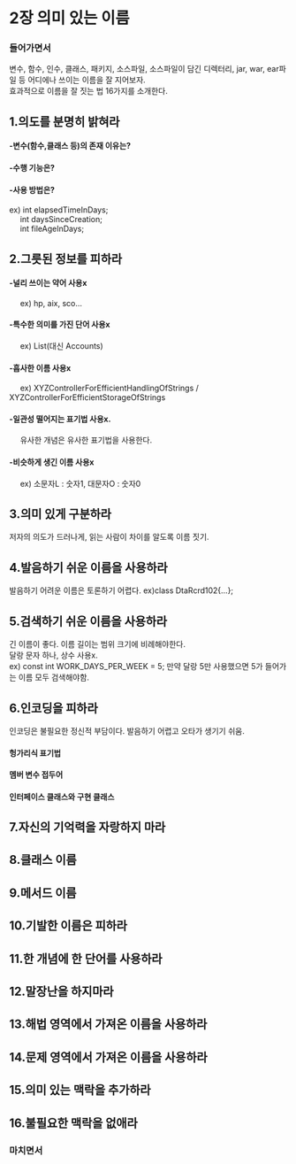 # 2장 의미 있는 이름

### 들어가면서
변수, 함수, 인수, 클래스, 패키지, 소스파일, 소스파일이 담긴 디렉터리, jar, war, ear파일 등 어디에나 쓰이는 이름을 잘 지어보자.<br/>
효과적으로 이름을 잘 짓는 법 16가지를 소개한다.

## 1.의도를 분명히 밝혀라
#### -변수(함수,클래스 등)의 존재 이유는?<br/> 
#### -수행 기능은?<br/>
#### -사용 방법은?<br/>
ex) int elapsedTimeInDays;<br/>
&nbsp;&nbsp;&nbsp;&nbsp;&nbsp;int daysSinceCreation;<br/>
&nbsp;&nbsp;&nbsp;&nbsp;&nbsp;int fileAgeInDays;<br/>

## 2.그릇된 정보를 피하라
#### -널리 쓰이는 약어 사용x                            
&nbsp;&nbsp;&nbsp;&nbsp;&nbsp;ex) hp, aix, sco...<br/>
#### -특수한 의미를 가진 단어 사용x                      
&nbsp;&nbsp;&nbsp;&nbsp;&nbsp;ex) List(대신 Accounts)<br/>
#### -흡사한 이름 사용x                                 
&nbsp;&nbsp;&nbsp;&nbsp;&nbsp;ex) XYZControllerForEfficientHandlingOfStrings / XYZControllerForEfficientStorageOfStrings <br/>
#### -일관성 떨어지는 표기법 사용x. 
&nbsp;&nbsp;&nbsp;&nbsp;&nbsp;유사한 개념은 유사한 표기법을 사용한다.<br/>
#### -비슷하게 생긴 이름 사용x                          
&nbsp;&nbsp;&nbsp;&nbsp;&nbsp;ex) 소문자L : 숫자1, 대문자O : 숫자0 <br/>

## 3.의미 있게 구분하라
저자의 의도가 드러나게, 읽는 사람이 차이를 알도록 이름 짓기.

## 4.발음하기 쉬운 이름을 사용하라
발음하기 어려운 이름은 토론하기 어렵다. ex)class DtaRcrd102{...};

## 5.검색하기 쉬운 이름을 사용하라
긴 이름이 좋다. 이름 길이는 범위 크기에 비례해야한다.<br/>
달랑 문자 하나, 상수 사용x. <br/>
ex) const int WORK_DAYS_PER_WEEK = 5; 만약 달랑 5만 사용했으면 5가 들어가는 이름 모두 검색해야함.

## 6.인코딩을 피하라
인코딩은 불필요한 정신적 부담이다. 발음하기 어렵고 오타가 생기기 쉬움.
#### 헝가리식 표기법

#### 멤버 변수 접두어 
#### 인터페이스 클래스와 구현 클래스

## 7.자신의 기억력을 자랑하지 마라

## 8.클래스 이름

## 9.메서드 이름

## 10.기발한 이름은 피하라

## 11.한 개념에 한 단어를 사용하라

## 12.말장난을 하지마라 

## 13.해법 영역에서 가져온 이름을 사용하라

## 14.문제 영역에서 가져온 이름을 사용하라

## 15.의미 있는 맥락을 추가하라 

## 16.불필요한 맥락을 없애라

### 마치면서
